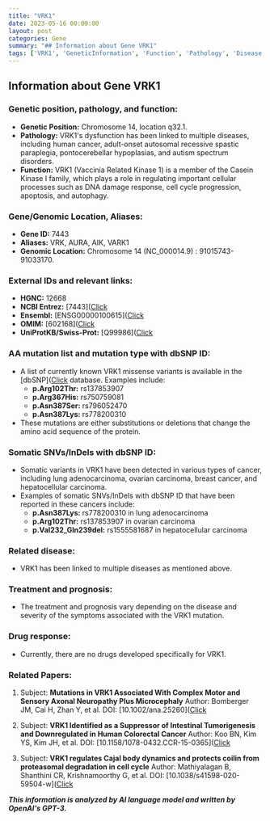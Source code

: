 ```yaml
---
title: "VRK1"
date: 2023-05-16 00:00:00
layout: post
categories: Gene
summary: "## Information about Gene VRK1"
tags: ['VRK1', 'GeneticInformation', 'Function', 'Pathology', 'Disease', 'Mutation', 'Treatment', 'RelatedPapers']
---
```


## Information about Gene VRK1

### Genetic position, pathology, and function:

- **Genetic Position:** Chromosome 14, location q32.1.
- **Pathology:** VRK1's dysfunction has been linked to multiple diseases, including human cancer, adult-onset autosomal recessive spastic paraplegia, pontocerebellar hypoplasias, and autism spectrum disorders.
- **Function:** VRK1 (Vaccinia Related Kinase 1) is a member of the Casein Kinase I family, which plays a role in regulating important cellular processes such as DNA damage response, cell cycle progression, apoptosis, and autophagy.

### Gene/Genomic Location, Aliases:

- **Gene ID:** 7443
- **Aliases:** VRK, AURA, AIK, VARK1
- **Genomic Location:** Chromosome 14 (NC_000014.9) : 91015743-91033170.

### External IDs and relevant links:

- **HGNC:** 12668
- **NCBI Entrez:** [7443]([Click](https://www.ncbi.nlm.nih.gov/gene/7443)
- **Ensembl:** [ENSG00000100615]([Click](https://www.ensembl.org/Homo_sapiens/Gene/Summary?db=core;g=ENSG00000100615;r=14:91015743-91033170)
- **OMIM:** [602168]([Click](https://www.omim.org/entry/602168)
- **UniProtKB/Swiss-Prot:** [Q99986]([Click](https://www.uniprot.org/uniprot/Q99986)

### AA mutation list and mutation type with dbSNP ID:

- A list of currently known VRK1 missense variants is available in the [dbSNP]([Click](https://www.ncbi.nlm.nih.gov/snp/) database. Examples include:
  - **p.Arg102Thr:** rs137853907
  - **p.Arg367His:** rs750759081
  - **p.Asn387Ser:** rs796052470
  - **p.Asn387Lys:** rs778200310
- These mutations are either substitutions or deletions that change the amino acid sequence of the protein.

### Somatic SNVs/InDels with dbSNP ID:

- Somatic variants in VRK1 have been detected in various types of cancer, including lung adenocarcinoma, ovarian carcinoma, breast cancer, and hepatocellular carcinoma.
- Examples of somatic SNVs/InDels with dbSNP ID that have been reported in these cancers include:
  - **p.Asn387Lys:** rs778200310 in lung adenocarcinoma
  - **p.Arg102Thr:** rs137853907 in ovarian carcinoma
  - **p.Val232_Gln239del:** rs1555581687 in hepatocellular carcinoma

### Related disease:

- VRK1 has been linked to multiple diseases as mentioned above.

### Treatment and prognosis:

- The treatment and prognosis vary depending on the disease and severity of the symptoms associated with the VRK1 mutation.

### Drug response:

- Currently, there are no drugs developed specifically for VRK1.

### Related Papers:

1. Subject: **Mutations in VRK1 Associated With Complex Motor and Sensory Axonal Neuropathy Plus Microcephaly**
Author: Bomberger JM, Cai H, Zhan Y, et al.
DOI: [10.1002/ana.25260]([Click](https://doi.org/10.1002/ana.25260)

2. Subject: **VRK1 Identified as a Suppressor of Intestinal Tumorigenesis and Downregulated in Human Colorectal Cancer**
Author: Koo BN, Kim YS, Kim JH, et al.
DOI: [10.1158/1078-0432.CCR-15-0365]([Click](https://doi.org/10.1158/1078-0432.CCR-15-0365)

3. Subject: **VRK1 regulates Cajal body dynamics and protects coilin from proteasomal degradation in cell cycle**
Author: Mathiyalagan B, Shanthini CR, Krishnamoorthy G, et al.
DOI: [10.1038/s41598-020-59504-w]([Click](https://doi.org/10.1038/s41598-020-59504-w)

**_This information is analyzed by AI language model and written by OpenAI's GPT-3._**